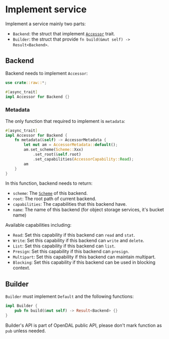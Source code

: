 # Implement service

Implement a service mainly two parts:

- `Backend`: the struct that implement [`Accessor`](/opendal/raw/trait.Accessor.html) trait.
- `Builder`: the struct that provide `fn build(&mut self) -> Result<Backend>`.

## Backend

Backend needs to implement `Accessor`:

```rust
use crate::raw::*;

#[async_trait]
impl Accessor for Backend {}
```

### Metadata

The only function that required to implement is `metadata`:

```rust
#[async_trait]
impl Accessor for Backend {
    fn metadata(&self) -> AccessorMetadata {
        let mut am = AccessorMetadata::default();
        am.set_scheme(Scheme::Xxx)
            .set_root(&self.root)
            .set_capabilities(AccessorCapability::Read);
        am
    }
}
```

In this function, backend needs to return:

- `scheme`: The [`Scheme`](/opendal/enum.Scheme.html) of this backend.
- `root`: The root path of current backend.
- `capabilities`: The capabilities that this backend have.
- `name`: The name of this backend (for object storage services, it's bucket name)

Available capabilities including:

- `Read`: Set this capability if this backend can `read` and `stat`.
- `Write`: Set this capability if this backend can `write` and `delete`.
- `List`: Set this capability if this backend can `list`.
- `Presign`: Set this capability if this backend can `presign`.
- `Multipart`: Set this capability if this backend can maintain multipart.
- `Blocking`: Set this capability if this backend can be used in blocking context.

## Builder

`Builder` must implement `Default` and the following functions:

```rust
impl Builder {
    pub fn build(&mut self) -> Result<Backend> {}
}
```

Builder's API is part of OpenDAL public API, please don't mark function as `pub` unless needed.
